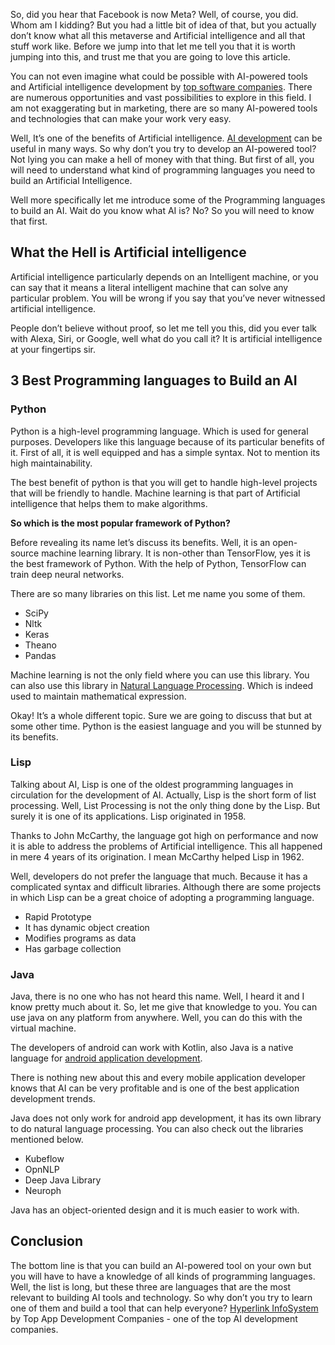 So, did you hear that Facebook is now Meta? Well, of course, you did. Whom am I kidding? But you had a little bit of idea of that, but you actually don’t know what all this metaverse and Artificial intelligence and all that stuff work like. Before we jump into that let me tell you that it is worth jumping into this, and trust me that you are going to love this article. 

You can not even imagine what could be possible with AI-powered tools and Artificial intelligence development by [top software companies](https://topsoftwarecompanies.co/). There are numerous opportunities and vast possibilities to explore in this field. I am not exaggerating but in marketing, there are so many AI-powered tools and technologies that can make your work very easy.

Well, It’s one of the benefits of Artificial intelligence. [AI development](https://www.hyperlinkinfosystem.co.uk/ai-development) can be useful in many ways. So why don’t you try to develop an AI-powered tool? Not lying you can make a hell of money with that thing. But first of all, you will need to understand what kind of programming languages you need to build an Artificial Intelligence. 

Well more specifically let me introduce some of the Programming languages to build an AI. Wait do you know what AI is? No? 
So you will need to know that first. 

## What the Hell is Artificial intelligence

Artificial intelligence particularly depends on an Intelligent machine, or you can say that it means a literal intelligent machine that can solve any particular problem. You will be wrong if you say that you’ve never witnessed artificial intelligence.

People don’t believe without proof, so let me tell you this, did you ever talk with Alexa, Siri, or Google, well what do you call it? It is artificial intelligence at your fingertips sir.

## 3 Best Programming languages to Build an AI

### Python

Python is a high-level programming language. Which is used for general purposes. Developers like this language because of its particular benefits of it. First of all, it is well equipped and has a simple syntax. Not to mention its high maintainability.

The best benefit of python is that you will get to handle high-level projects that will be friendly to handle. Machine learning is that part of Artificial intelligence that helps them to make algorithms.

**So which is the most popular framework of Python?**

Before revealing its name let’s discuss its benefits. Well, it is an open-source machine learning library. It is non-other than TensorFlow, yes it is the best framework of Python. With the help of Python, TensorFlow can train deep neural networks.

There are so many libraries on this list. Let me name you some of them.

- SciPy
- Nltk
- Keras
- Theano
- Pandas

Machine learning is not the only field where you can use this library. You can also use this library in [Natural Language Processing](https://www.hyperlinkinfosystem.com/natural-language-processing). Which is indeed used to maintain mathematical expression.

Okay! It’s a whole different topic. Sure we are going to discuss that but at some other time. Python is the easiest language and you will be stunned by its benefits.

### Lisp

Talking about AI, Lisp is one of the oldest programming languages in circulation for the development of AI. Actually, Lisp is the short form of list processing. Well, List Processing is not the only thing done by the Lisp. But surely it is one of its applications. Lisp originated in 1958.

Thanks to John McCarthy, the language got high on performance and now it is able to address the problems of Artificial intelligence. This all happened in mere 4 years of its origination. I mean McCarthy helped Lisp in 1962.

Well, developers do not prefer the language that much. Because it has a complicated syntax and difficult libraries. Although there are some projects in which Lisp can be a great choice of adopting a programming language.

- Rapid Prototype
- It has dynamic object creation
- Modifies programs as data
- Has garbage collection

### Java

Java, there is no one who has not heard this name. Well, I heard it and I know pretty much about it. So, let me give that knowledge to you. You can use java on any platform from anywhere. Well, you can do this with the virtual machine.

The developers of android can work with Kotlin, also Java is a native language for [android application development](https://www.hyperlinkinfosystem.com/android-app-development-india.htm).

There is nothing new about this and every mobile application developer knows that AI can be very profitable and is one of the best application development trends.

Java does not only work for android app development, it has its own library to do natural language processing. You can also check out the libraries mentioned below.

- Kubeflow
- OpnNLP
- Deep Java Library
- Neuroph

Java has an object-oriented design and it is much easier to work with.

## Conclusion

The bottom line is that you can build an AI-powered tool on your own but you will have to have a knowledge of all kinds of programming languages. Well, the list is long, but these three are languages that are the most relevant to building AI tools and technology. So why don’t you try to learn one of them and build a tool that can help everyone? [Hyperlink InfoSystem](https://topappdevelopmentcompanies.com/company/hyperlink-infosystem) by Top App Development Companies - one of the top AI development companies.